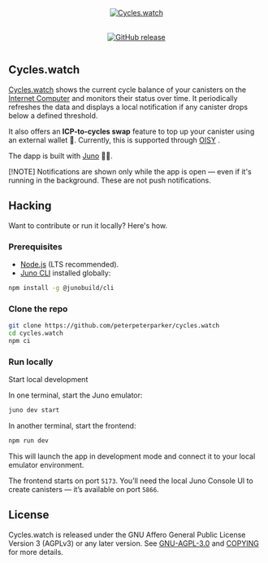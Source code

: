 <div align="center" style="display:flex;flex-direction:column;">
  <a href="https://cycles.watch">
    <img src="https://github.com/peterpeterparker/cycles.watch/raw/main/static/images/social-image.jpg"alt="Cycles.watch" role="presentation" />
  </a>

  <br/>

[![GitHub release](https://img.shields.io/github/release/papyrs/cycles.watch/all?logo=GitHub&style=flat-square)](https://github.com/peterpeterparker/cycles.watch/releases/latest)

</div>

## Cycles.watch

[Cycles.watch] shows the current cycle balance of your canisters on the [Internet Computer](https://internetcomputer.org/) and monitors their status over time. It periodically refreshes the data and displays a local notification if any canister drops below a defined threshold.

It also offers an **ICP-to-cycles swap** feature to top up your canister using an external wallet 👛. Currently, this is supported through [OISY](https://oisy.com) .

The dapp is built with [Juno](https://juno.build) 👨‍💻.

[!NOTE]
Notifications are shown only while the app is open — even if it's running in the background. These are not push notifications.

## Hacking

Want to contribute or run it locally? Here's how.

### Prerequisites

- [Node.js](https://nodejs.org/en/) (LTS recommended).
- [Juno CLI](https://juno.build/docs/reference/cli) installed globally:

```bash
npm install -g @junobuild/cli
```

### Clone the repo

```bash
git clone https://github.com/peterpeterparker/cycles.watch
cd cycles.watch
npm ci
```

### Run locally

Start local development

In one terminal, start the Juno emulator:

```bash
juno dev start
```

In another terminal, start the frontend:

```bash
npm run dev
```

This will launch the app in development mode and connect it to your local emulator environment.

The frontend starts on port `5173`. You’ll need the local Juno Console UI to create canisters — it’s available on port `5866`.

## License

Cycles.watch is released under the GNU Affero General Public License Version 3 (AGPLv3) or any later version. See [GNU-AGPL-3.0](GNU-AGPL-3.0) and [COPYING](COPYING) for more details.

[cycles.watch]: https://cycles.watch
